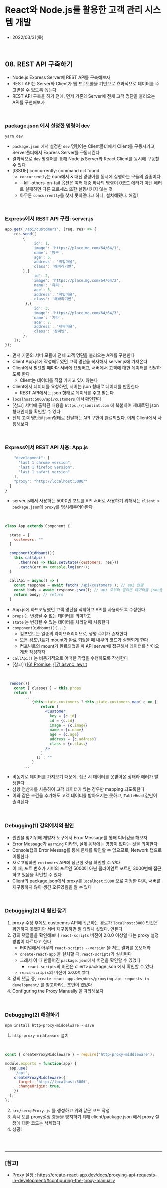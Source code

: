 # React와 Node.js를 활용한 고객 관리 시스템 개발
- 2022/03/31(목)

<br>


## 08. REST API 구축하기
- Node.js Express Server에 REST API를 구축해보자
- REST API는 Server와 Client가 웹 프로토콜을 기반으로 효과적으로 데이터를 주고받을 수 있도록 돕는다
- REST API 구축을 하기 전에, 먼저 기존의 Server에 전체 고객 명단을 불러오는 API를 구현해보자

<br>

### package.json 에서 설정한 명령어 dev 
```shell
yarn dev
```
- `package.json` 에서 설정한 `dev` 명령어는 Client폴더에서 Client를 구동시키고, Server폴더에서 Express Server를 구동시킨다
- 결과적으로 `dev` 명령어를 통해 Node.js Server와 React Client를 동시에 구동할 수 있다 
- [ISSUE] concurrently: command not found 
    - `concurrently`는 npm에서 & 대신 명령어를 동시에 실행하는 모듈의 일종이다
    - --kill-others-on-fail 옵션은 여러 개중 하나의 명령이 0코드 에러가 아닌 에러로 실패하면 다른 프로세스 또한 실행시키지 않는 것
    - 아무튼 `concurrently`를 찾지 못하겠다고 하니, 설치해줬다. 해결!

<br>

### Express에서 REST API 구현: server.js
```jsx
app.get('/api/customers', (req, res) => {
    res.send([
        {
            'id': 1,
            'image': 'https://placeimg.com/64/64/1',
            'name': '짱구',
            'age': 5,
            'address': '떡잎마을',
            'class': '해바라기반',
        },{
            'id': 2,
            'image': 'https://placeimg.com/64/64/2',
            'name': '유리',
            'age': 5,
            'address': '떡잎마을',
            'class': '해바라기반',
         },{
            'id': 3,
            'image': 'https://placeimg.com/64/64/3',
            'name': '치타',
            'age': 7,
            'address': '새싹마을',
            'class': '장미반',
        },
    ]);
});
```
- 먼저 기존의 서버 모듈에 전체 고객 명단을 불러오는 API를 구현한다 
- Client App.js에 작성해두었던 고객 명단을 복사해서 server.js에 가져온다
- Client에서 필요할 때마다 서버에 요청하고, 서버에서 고객에 대한 데이터를 전달하도록 한다
    - Client는 데이터를 직접 가지고 있지 않는다
- Client에서 데이터를 요청하면, 서버는 json 형태로 데이터를 반환한다
    - REST API에서는 json 형태로 데이터를 주고 받는다
- `localhost:5000/api/customers` 에서 확인한다
- [참고] 서버에 출력된 내용을 `https://jsonlint.com` 에 복붙하여 제대로된 json형태인지를 확인할 수 있다
- 전체 고객 명단을 json형태로 전달하는 API 구현이 완료되었다. 이제 Client에서 사용해보자


<br>

### Express에서 REST API 사용: App.js
```jsx
    "development": [
      "last 1 chrome version",
      "last 1 firefox version",
      "last 1 safari version"
    ],
    "proxy": "http://localhost:5000/"
  }
}

```
- server.js에서 사용하는 5000번 포트를 API 서버로 사용하기 위해서는 `client > package.json`에 `proxy`를 명시해주어야한다

<br>

```jsx
class App extends Component {

  state = {
    customers: ""
  }

  componentDidMount(){
    this.callApi()
      .then(res => this.setState({customers: res}))
      .catch(err => console.log(err));
  }

  callApi = async() => {
    const response = await fetch('/api/customers'); // api 연결
    const body = await response.json(); // api 로부터 받아온 데이터를 json형태로 
    return body; // return 
  }
```
- App.js에 하드코딩했던 고객 명단을 삭제하고 API를 사용하도록 수정한다
- `props` 는 변경될 수 없는 데이터를 의미하고
- `state` 는 변경될 수 있는 데이터를 처리할 때 사용한다
- `componentDidMount(){...}`
    - 컴포넌트는 일종의 라이브러리이므로, 생명 주기가 존재한다 
    - 모든 컴포넌트가 mount가 완료 되었을 때 내부의 코드가 실행되게 한다
    - 컴포넌트의 mount가 완료되었을 때 API server에 접근해서 데이터를 받아오게끔 작성하자
- `callApi()` 는 비동기적으로 어떠한 작업을 수행하도록 작성한다 
- [참고] <a href="https://github.com/jinsukuku/Today-I-Learned/blob/main/javascript/%EC%9E%90%EB%B0%94%EC%8A%A4%ED%81%AC%EB%A6%BD%ED%8A%B8%20%EC%A4%91%EA%B8%89%20%EA%B0%95%EC%A2%8C(140%EB%B6%84%20%EC%99%84%EC%84%B1)/16.Promise.md">(16) Promise</a>, <a href="https://github.com/jinsukuku/Today-I-Learned/blob/main/javascript/%EC%9E%90%EB%B0%94%EC%8A%A4%ED%81%AC%EB%A6%BD%ED%8A%B8%20%EC%A4%91%EA%B8%89%20%EA%B0%95%EC%A2%8C(140%EB%B6%84%20%EC%99%84%EC%84%B1)/17.async%2Cawait.md">(17) async, await</a>

<br>

```jsx
  render(){
    const { classes } = this.props
    return (
        ...
            {this.state.customers ? this.state.customers.map( c => {
                return (
                  <Customer
                    key = {c.id}
                    id = {c.id}
                    image = {c.image}
                    name = {c.name}
                    age = {c.age}
                    address = {c.address}
                    class = {c.class}
                  />
                )
              }) : ""
            }
        ...
```
- 비동기로 데이터를 가져오기 때문에, 접근 시 데이터를 못받아온 상태라 에러가 발생한다
- 삼항 연산자를 사용하여 고객 데이터가 있는 경우만 mapping 되도록한다
- 이와 같은 조건을 추가해도 고객 데이터를 받아오지는 못하고, `TableHead` 값만이 출력된다 

<br>

### Debugging(1) 강의에서의 원인
- 원인을 찾기위해 개발자 도구에서 Error Message를 통해 디버깅을 해보자 
- Error Message가 `Warning` 이라면, 실제 동작에는 영향이 없다는 것을 의미한다
- Console탭의 Error Messag를 통해 문제를 확인할 수 없으므로, Network 탭으로 이동한다
- 새로고침하면 `customers` API에 접근한 것을 확인할 수 있다
- 이 때, 포트 번호가 서버의 포트인 5000이 아닌 클라이언트 포트인 3000번에 접근하고 있음을 확인할 수 있다
- Client의 package.json에서 proxy를 `localhost:5000` 으로 지정한 다음, 서버를 재구동하지 않아 생긴 오류였음을 알 수 있다 

<br>

### Debugging(2) 내 원인 찾기
1. proxy 수정 후에도 custoemrs API에 접근하는 경로가 `localhost:3000` 인것은 확인하지 못했지만 서버 재구동하면 잘 되려니 싶었다. 안된다
2. 강의 댓글들을 확인해보니 `react-scripts` 버전이 2.0.0 이상일 때는 proxy 설정 방법이 다르다고 한다
    - 터미널에서 아무리 `react-scripts --version` 을 쳐도 결과를 못보더라 
    - `create-react-app` 을 설치할 때, `react-scripts`가 설치된다
    - 그래서 이 때 만들어진 `package.json`에서 버전을 확인할 수 있었다
        - `react-scripts`의 버전은 client>package.json 에서 확인할 수 있다
    - `react-scripts`의 버전이 5.0.0이었다
3. 강의 댓글 중, `create-react-app.dev/docs/proxying-api-requests-in-development/` 를 참고하라는 조언이 있었다
4. Configuring the Proxy Manually 을 따라해보자

<br>

### Debugging(2) 해결하기
```shell
npm install http-proxy-middelware --save
```
1. `http-proxy-middleware` 설치

<br>

```jsx
const { createProxyMiddleware } = require('http-proxy-middleware');

module.exports = function(app) {
  app.use(
    '/api',
    createProxyMiddleware({
      target: 'http://localhost:5000',
      changeOrigin: true,
    })
  );
};
``` 
2. `src/serupProxy.js` 를 생성하고 위와 같은 코드 작성 
3. 혹시 모를 proxy설정 충돌을 방지하기 위해 client/package.json 에서 proxy 설정에 대한 코드는 삭제했다
4. 성공!

<br>
<br>

<hr>

### [참고] 
- Proxy 설정 : https://create-react-app.dev/docs/proxying-api-requests-in-development/#configuring-the-proxy-manually
